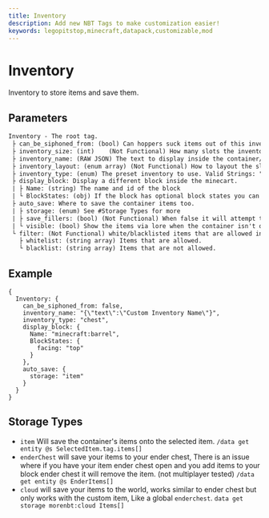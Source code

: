 ```yaml
---
title: Inventory
description: Add new NBT Tags to make customization easier!
keywords: legopitstop,minecraft,datapack,customizable,mod
---
```


# Inventory

Inventory to store items and save them.

## Parameters

```txt
Inventory - The root tag.
 ├ can_be_siphoned_from: (bool) Can hoppers suck items out of this inventory.
 ├ inventory_size: (int) 	(Not Functional) How many slots the inventory will have. default: 26
 ├ inventory_name: (RAW JSON) The text to display inside the container/inventory. Excepts Raw JSON.
 ├ inventory_layout: (enum array) (Not Functional) How to layout the slots. Valid Strings: "inline","center=top","center=bottom","center=middle"
 ├ inventory_type: (enum) The preset inventory to use. Valid Strings: "chest","hopper"
 ├ display_block: Display a different block inside the minecart.
 | ├ Name: (string) The name and id of the block
 | └ BlockStates: (obj) If the block has optional block states you can place them here.
 ├ auto_save: Where to save the container items too.
 | ├ storage: (enum) See #Storage Types for more
 | ├ save_fillers: (bool) (Not Functional) When false it will attempt to not save the UI items.
 | └ visible: (bool) Show the items via lore when the container isn't open, like shulker boxes.
 └ filter: (Not Functional) white/blacklisted items that are allowed in the slots.
   ├ whitelist: (string array) Items that are allowed.
   └ blacklist: (string array) Items that are not allowed.
```

## Example

```snbt
{
  Inventory: {
    can_be_siphoned_from: false,
    inventory_name: "{\"text\":\"Custom Inventory Name\"}",
    inventory_type: "chest",
    display_block: {
      Name: "minecraft:barrel",
      BlockStates: {
        facing: "top"
      }
    },
    auto_save: {
      storage: "item"
    }
  }
}
```

## Storage Types

- `item` Will save the container's items onto the selected item. `/data get entity @s SelectedItem.tag.items[]`
- `enderChest` will save your items to your ender chest, There is an issue where if you have your item ender chest open and you add items to your block ender chest it will remove the item. (not multiplayer tested) `/data get entity @s EnderItems[]`
- `cloud` will save your items to the world, works similar to ender chest but only works with the custom item, Like a global `enderchest`. `data get storage morenbt:cloud Items[]`

